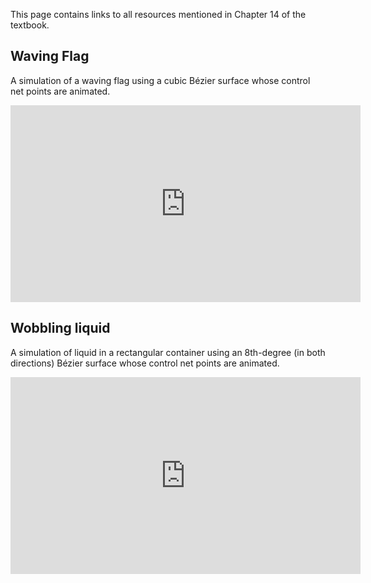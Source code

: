 
This page contains links to all resources mentioned in Chapter 14 of the
textbook.

## Waving Flag

A simulation of a waving flag using a cubic Bézier surface whose control net
points are animated.

<iframe width="560" height="315" src="https://www.youtube.com/embed/C6tpHJoUPT4" frameborder="0" allowfullscreen></iframe>

## Wobbling liquid

A simulation of liquid in a rectangular container using an 8th-degree (in
both directions) Bézier surface whose control net points are animated.

<iframe width="560" height="315" src="https://www.youtube.com/embed/rKlEtXPs7Cw" frameborder="0" allowfullscreen></iframe>
